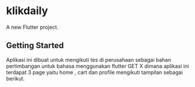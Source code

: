# klikdaily

A new Flutter project.

## Getting Started

Aplikasi ini dibuat untuk mengikuti tes di perusahaan sebagai bahan pertimbangan untuk bahasa menggunakan flutter GET X 
dimana aplikasi ini terdapat 3 page yaitu home , cart dan profile mengikuti tampilan sebagai berikut.



